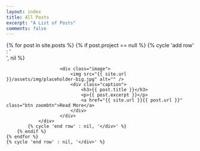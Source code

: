 ```yaml
---
layout: index
title: All Posts
excerpt: "A List of Posts"
comments: false
---
```

<div class="post-list">
    {% for post in site.posts %}
        {% if post.project == null %}
            {% cycle 'add row' : '<div class="row">', nil %}
                <div class="col-md-6">
                    
                        <div class="image">
                            <img src="{{ site.url }}/assets/img/placeholder-big.jpg" alt="" />
                            <div class="caption">
                                <h3>{{ post.title }}</h3>
                                <p>{{ post.excerpt }}</p>
                                <a href="{{ site.url }}{{ post.url }}" class="btn zoombtn">Read More</a>
                            </div>
                        </div> 
                </div>
            {% cycle 'end row' : nil, '</div>' %}
        {% endif %}
    {% endfor %}
    {% cycle 'end row' : nil, '</div>' %}
</div>